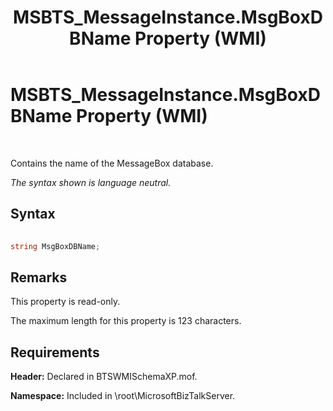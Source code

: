﻿---
title: MSBTS_MessageInstance.MsgBoxDBName Property (WMI)
TOCTitle: MSBTS_MessageInstance.MsgBoxDBName Property (WMI)
ms:assetid: cc6db1ab-0dcb-48bf-b7ba-238d5174ce45
ms:mtpsurl: https://msdn.microsoft.com/en-us/library/Aa548038(v=BTS.80)
ms:contentKeyID: 51531259
ms.date: 08/30/2017
mtps_version: v=BTS.80
---

# MSBTS\_MessageInstance.MsgBoxDBName Property (WMI)

 

Contains the name of the MessageBox database.

*The syntax shown is language neutral.*

## Syntax

```C#
  
string MsgBoxDBName;  
```

## Remarks

This property is read-only.

The maximum length for this property is 123 characters.

## Requirements

**Header:** Declared in BTSWMISchemaXP.mof.

**Namespace:** Included in \\root\\MicrosoftBizTalkServer.

